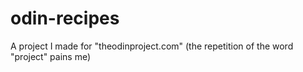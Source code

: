 # odin-recipes
A project I made for "theodinproject.com" (the repetition of the word "project" pains me)

